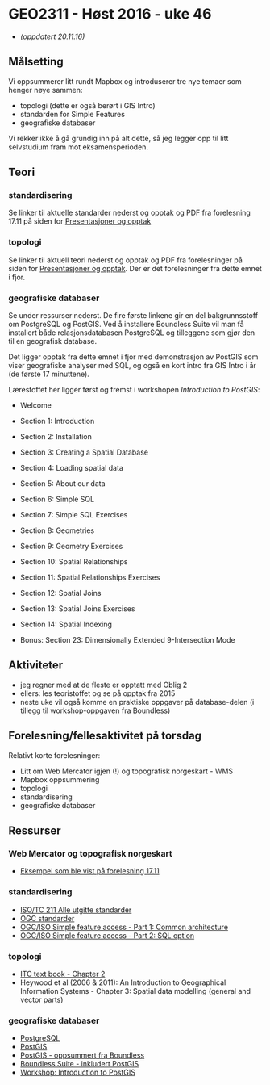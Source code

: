 # GEO2311 - Høst 2016 - uke 46

- *(oppdatert 20.11.16)*

## Målsetting

Vi oppsummerer litt rundt Mapbox og introduserer tre nye temaer som henger nøye sammen:
- topologi (dette er også berørt i GIS Intro)
- standarden for Simple Features
- geografiske databaser

Vi rekker ikke å gå grundig inn på alt dette, så jeg legger opp til litt selvstudium fram mot eksamensperioden.


## Teori

### standardisering

Se linker til aktuelle standarder nederst og opptak og PDF fra forelesning 17.11 på siden for [Presentasjoner og opptak](index.html)

### topologi

Se linker til aktuell teori nederst og opptak og PDF fra forelesninger på siden for [Presentasjoner og opptak](index.html). Der er det forelesninger fra dette emnet i fjor.

### geografiske databaser

Se under ressurser nederst. De fire første linkene gir en del bakgrunnsstoff om PostgreSQL og PostGIS.
Ved å installere Boundless Suite vil man få installert både relasjonsdatabasen PostgreSQL og tilleggene
som gjør den til en geografisk database.

Det ligger opptak fra dette emnet i fjor med demonstrasjon av PostGIS som viser geografiske analyser med SQL, og også en kort intro fra GIS Intro i år (de første 17 minuttene).

Lærestoffet her ligger først og fremst i workshopen *Introduction to PostGIS*:

- Welcome
- Section 1: Introduction
- Section 2: Installation
- Section 3: Creating a Spatial Database
- Section 4: Loading spatial data
- Section 5: About our data
- Section 6: Simple SQL
- Section 7: Simple SQL Exercises
- Section 8: Geometries
- Section 9: Geometry Exercises
- Section 10: Spatial Relationships
- Section 11: Spatial Relationships Exercises
- Section 12: Spatial Joins
- Section 13: Spatial Joins Exercises
- Section 14: Spatial Indexing

- Bonus: Section 23: Dimensionally Extended 9-Intersection Mode


## Aktiviteter

- jeg regner med at de fleste er opptatt med Oblig 2
- ellers: les teoristoffet og se på opptak fra 2015
- neste uke vil også komme en praktiske oppgaver på database-delen (i tillegg til workshop-oppgaven fra Boundless)


## Forelesning/fellesaktivitet på torsdag

Relativt korte forelesninger:
- Litt om Web Mercator igjen (!) og topografisk norgeskart - WMS
- Mapbox oppsummering
- topologi
- standardisering
- geografiske databaser


## Ressurser

### Web Mercator og topografisk norgeskart

- [Eksempel som ble vist på forelesning 17.11](topo2-WMS-WebMercator.html)

### standardisering

- [ISO/TC 211 Alle utgitte standarder](http://www.iso.org/iso/home/store/catalogue_tc/catalogue_tc_browse.htm?commid=54904)
- [OGC standarder](http://www.opengeospatial.org/docs/is)
- [OGC/ISO Simple feature access - Part 1: Common architecture](http://portal.opengeospatial.org/files/?artifact_id=25355)
- [OGC/ISO Simple feature access - Part 2: SQL option](http://portal.opengeospatial.org/files/?artifact_id=25354)

### topologi

- [ITC text book - Chapter 2](http://www.itc.nl/library/papers_2009/general/PrinciplesGIS.pdf)
- Heywood et al (2006 & 2011): An Introduction to Geographical Information Systems - Chapter 3: Spatial data modelling (general and vector parts)

### geografiske databaser

- [PostgreSQL](https://www.postgresql.org/about/)
- [PostGIS](http://www.postgis.net/)
- [PostGIS - oppsummert fra Boundless](https://boundlessgeo.com/postgis/)
- [Boundless Suite - inkludert PostGIS](https://boundlessgeo.com/boundless-suite/)
- [Workshop: Introduction to PostGIS](http://workshops.boundlessgeo.com/postgis-intro/)
